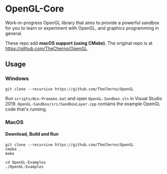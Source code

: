 # OpenGL-Core
Work-in-progress OpenGL library that aims to provide a powerful sandbox for you to learn or experiment with OpenGL, and graphics programming in general.  

These repo add **macOS support (using CMake)**. The original repo is at https://github.com/TheCherno/OpenGL.

## Usage

### Windows

```
git clone --recursive https://github.com/TheCherno/OpenGL
```

Run `scripts/Win-Premake.bat` and open `OpenGL-Sandbox.sln` in Visual Studio 2019. `OpenGL-Sandbox/src/SandboxLayer.cpp` contains the example OpenGL code that's running.


### MacOS

#### Download, Build and Run
```
git clone --recursive https://github.com/TheCherno/OpenGL
cmake .
make

cd OpenGL-Examples
./OpenGL-Examples 
```
